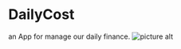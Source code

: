 # DailyCost
an App for manage our daily finance.
![picture alt](https://www.dropbox.com/s/gyisk59xuw72tk3/login.png "Title is optional")
